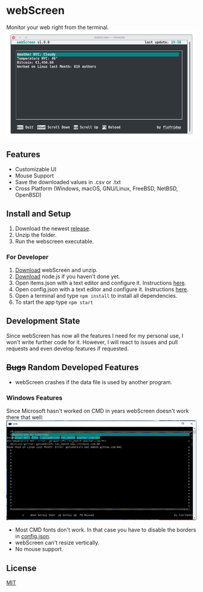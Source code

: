 # webScreen
Monitor your web right from the terminal.
![Screenshot](res/Screenshot.png)


## Features
* Customizable UI
* Mouse Support
* Save the downloaded values in .csv or .txt
* Cross Platform (Windows, macOS, GNU/Linux, FreeBSD, NetBSD, OpenBSD)

## Install and Setup
1. Download the newest [release](https://github.com/flofriday/webScreen/releases/tag/1.0.0).
2. Unzip the folder.
3. Run the webscreen executable.

### For Developer
1. [Download](https://github.com/flofriday/webScreen/releases/download/0.3.0/webScreen0-3-0.zip "Click to download") webScreen and unzip.
2. [Download](https://nodejs.org/en/download/ "Go to www.nodejs.org") node.js if you haven't done yet.
3. Open items.json with a text editor and configure it. Instructions [here](doc/items-json.md).
4. Open config.json with a text editor and configure it. Instructions [here](doc/config-json.md).
5. Open a terminal and type `npm install` to install all dependencies.
6. To start the app type `npm start`

## Development State
Since webScreen has now all the features I need for my personal use, I won't write further code for it. However, I will react to issues and pull requests and even develop features if requested.

## ~~Bugs~~ Random Developed Features
* webScreen crashes if the data file is used by another program.



### Windows Features
Since Microsoft hasn't worked on CMD in years webScreen doesn't work there that well:
![Screenshot](res/Windows-Bug.png)
* Most CMD fonts don't work. In that case you have to disable the borders in [config.json](doc/config-json.md).
* webScreen can't resize vertically.
* No mouse support.

## License
[MIT](LICENSE)
